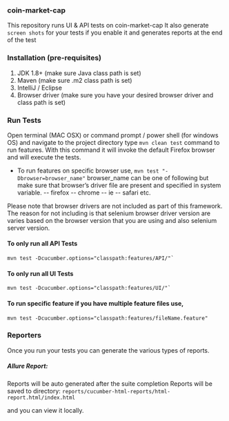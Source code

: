 ### coin-market-cap

This repository runs UI & API tests on coin-market-cap
It also generate `screen shots` for your tests if you enable it and generates reports at the end of the test

### Installation (pre-requisites)

1. JDK 1.8+ (make sure Java class path is set)
2. Maven (make sure .m2 class path is set)
3. IntelliJ / Eclipse
4. Browser driver (make sure you have your desired browser driver and class path is set)

### Run Tests

Open terminal (MAC OSX) or command prompt / power shell (for windows OS) and navigate to the project directory
type `mvn clean test` command to run features. With this command it will invoke the default Firefox browser and will
execute the tests.

- To run features on specific browser use, `mvn test "-Dbrowser=browser_name"`
  browser_name can be one of following but make sure that browser’s driver file are present and specified in system
  variable. -- firefox -- chrome -- ie -- safari etc.

Please note that browser drivers are not included as part of this framework. The reason for not including is that
selenium browser driver version are varies based on the browser version that you are using and also selenium server
version.

#### To only run all API Tests
``
mvn test -Dcucumber.options="classpath:features/API/"`
``

#### To only run all UI Tests
``
mvn test -Dcucumber.options="classpath:features/UI/"`
``

#### To run specific feature if you have multiple feature files use,
  `mvn test -Dcucumber.options="classpath:features/fileName.feature"`



### Reporters

Once you run your tests you can generate the various types of reports. 

##### Allure Report:

Reports will be auto generated after the suite completion
Reports will be saved tо directory: `reports/cucumber-html-reports/html-report.html/index.html` 

and you can view it locally.
